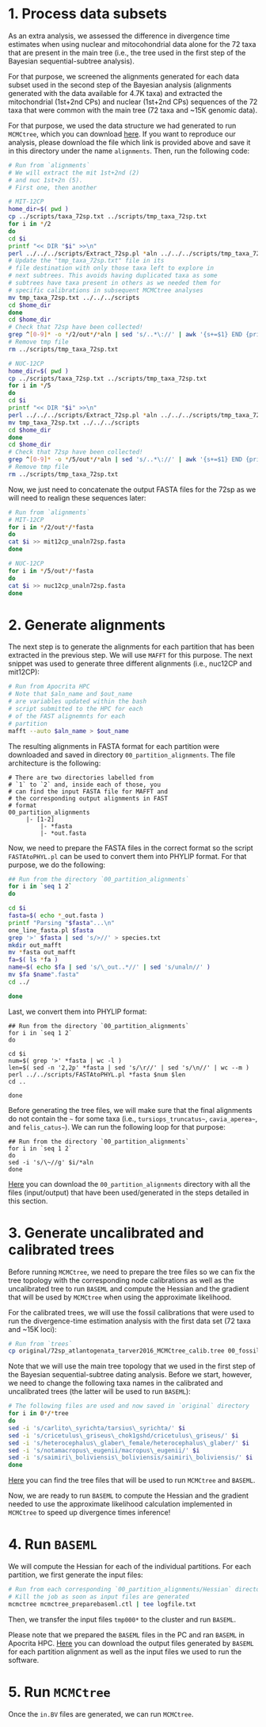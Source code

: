 # 1. Process data subsets 
As an extra analysis, we assessed the difference in divergence time estimates when using 
nuclear and mitocohondrial data alone for the 72 taxa that are present in the main tree 
(i.e., the tree used in the first step of the Bayesian sequential-subtree analysis).

For that purpose, we screened the alignments generated for each data subset used in the second 
step of the Bayesian analysis (alignments generated with the data available for 4.7K taxa)
and extracted the mitochondrial (1st+2nd CPs) and nuclear (1st+2nd CPs) 
sequences of the 72 taxa that were common with the main tree (72 taxa and ~15K genomic data).

For that purpose, we used the data structure we had generated to run `MCMCtree`, which 
you can download 
[here](). 
If you want to reproduce our analysis, please download the file which link is provided above 
and save it in this directory under the name `alignments`. Then, 
run the following code:

```sh
# Run from `alignments` 
# We will extract the mit 1st+2nd (2)
# and nuc 1st+2n (5).
# First one, then another

# MIT-12CP
home_dir=$( pwd )
cp ../scripts/taxa_72sp.txt ../scripts/tmp_taxa_72sp.txt
for i in */2
do
cd $i
printf "<< DIR "$i" >>\n"
perl ../../../scripts/Extract_72sp.pl *aln ../../../scripts/tmp_taxa_72sp.txt | tee ../../../logs/log_extract_mit12cp.txt
# Update the "tmp_taxa_72sp.txt" file in its 
# file destination with only those taxa left to explore in 
# next subtrees. This avoids having duplicated taxa as some 
# subtrees have taxa present in others as we needed them for 
# specific calibrations in subsequent MCMCtree analyses
mv tmp_taxa_72sp.txt ../../../scripts
cd $home_dir 
done
cd $home_dir
# Check that 72sp have been collected!
grep ^[0-9]* -o */2/out*/*aln | sed 's/..*\://' | awk '{s+=$1} END {print s}'
# Remove tmp file 
rm ../scripts/tmp_taxa_72sp.txt

# NUC-12CP
home_dir=$( pwd )
cp ../scripts/taxa_72sp.txt ../scripts/tmp_taxa_72sp.txt
for i in */5
do
cd $i
printf "<< DIR "$i" >>\n"
perl ../../../scripts/Extract_72sp.pl *aln ../../../scripts/tmp_taxa_72sp.txt | tee ../../../logs/log_extract_nuc12cp.txt
mv tmp_taxa_72sp.txt ../../../scripts
cd $home_dir 
done
cd $home_dir
# Check that 72sp have been collected!
grep ^[0-9]* -o */5/out*/*aln | sed 's/..*\://' | awk '{s+=$1} END {print s}'
# Remove tmp file 
rm ../scripts/tmp_taxa_72sp.txt
```

Now, we just need to concatenate the output FASTA files for the 72sp as we will need 
to realign these sequences later:

```sh
# Run from `alignments`
# MIT-12CP 
for i in */2/out*/*fasta
do
cat $i >> mit12cp_unaln72sp.fasta 
done 

# NUC-12CP 
for i in */5/out*/*fasta
do
cat $i >> nuc12cp_unaln72sp.fasta
done
```

# 2. Generate alignments 
The next step is to generate the alignments for each partition that has been extracted 
in the previous step. We will use `MAFFT` for this purpose. The next snippet 
was used to generate three different alignments (i.e., nuc12CP and mit12CP):

```sh
# Run from Apocrita HPC 
# Note that $aln_name and $out_name 
# are variables updated within the bash 
# script submitted to the HPC for each 
# of the FAST alignemnts for each 
# partition
mafft --auto $aln_name > $out_name
```

The resulting alignments in FASTA format for each partition were downloaded and saved in directory 
`00_partition_alignments`. The file architecture is the following: 

```
# There are two directories labelled from
# `1` to `2` and, inside each of those, you 
# can find the input FASTA file for MAFFT and  
# the corresponding output alignments in FAST 
# format
00_partition_alignments 
     |- [1-2]             
	     |- *fasta 
	     |- *out.fasta
```

Now, we need to prepare the FASTA files in the correct format 
so the script `FASTAtoPHYL.pl` can be used to convert them into 
PHYLIP format. For that purpose, we do the following:

```sh
## Run from the directory `00_partition_alignments`
for i in `seq 1 2`
do

cd $i 
fasta=$( echo *_out.fasta )
printf "Parsing "$fasta"...\n"
one_line_fasta.pl $fasta
grep '>' $fasta | sed 's/>//' > species.txt
mkdir out_mafft 
mv *fasta out_mafft
fa=$( ls *fa )
name=$( echo $fa | sed 's/\_out..*//' | sed 's/unaln//' )
mv $fa $name".fasta"
cd ../

done
```

Last, we convert them into PHYLIP format:

```
## Run from the directory `00_partition_alignments`
for i in `seq 1 2`
do 

cd $i
num=$( grep '>' *fasta | wc -l )
len=$( sed -n '2,2p' *fasta | sed 's/\r//' | sed 's/\n//' | wc --m )
perl ../../scripts/FASTAtoPHYL.pl *fasta $num $len 
cd ..

done
```

Before generating the tree files, we will make sure that the final alignments do not contain the `~`
for some taxa
(i.e., `tursiops_truncatus~`, `cavia_aperea~`, and `felis_catus~`). We can run the following loop
for that purpose: 
 
```
## Run from the directory `00_partition_alignments`
for i in `seq 1 2`
do
sed -i 's/\~//g' $i/*aln
done
```

[Here]()
you can download the `00_partition_alignments` directory with all the files (input/output) that have been 
used/generated in the steps detailed in this section.

# 3. Generate uncalibrated and calibrated trees 
Before running `MCMCtree`, we need to prepare the tree files so we can fix the tree topology with the
corresponding node calibrations as well as the uncalibrated tree to run `BASEML` and compute the Hessian
and the gradient that will be used by `MCMCtree` when using the approximate likelihood.

For the calibrated trees, we will use the fossil calibrations that were used to run the divergence-time
estimation analysis with the first data set (72 taxa and ~15K loci):

```sh
# Run from `trees` 
cp original/72sp_atlantogenata_tarver2016_MCMCtree_calib.tree 00_fossil_calibs/72sp_fossilcalibs.tree
```

Note that we will use the main tree topology that we used in the first step of the Bayesian
sequential-subtree dating analysis. 
Before we start, however, we need to change the following taxa names in the calibrated and uncalibrated 
trees (the latter will be used to run `BASEML`):

```sh
# The following files are used and now saved in `original` directory
for i in 0*/*tree
do
sed -i 's/carlito\_syrichta/tarsius\_syrichta/' $i
sed -i 's/cricetulus\_griseus\_chok1gshd/cricetulus\_griseus/' $i
sed -i 's/heterocephalus\_glaber\_female/heterocephalus\_glaber/' $i
sed -i 's/notamacropus\_eugenii/macropus\_eugenii/' $i
sed -i 's/saimiri\_boliviensis\_boliviensis/saimiri\_boliviensis/' $i 
done
```

[Here]()
you can find the tree files that will be used to run `MCMCtree` and `BASEML`.

Now, we are ready to run `BASEML` to compute the Hessian and the gradient needed to use the 
approximate likelihood calculation implemented in `MCMCtree` to speed up divergence times inference!

# 4. Run `BASEML` 
We will compute the Hessian for each of the individual partitions. For each partition, we first generate 
the input files:

```sh
# Run from each corresponding `00_partition_alignments/Hessian` directory.
# Kill the job as soon as input files are generated 
mcmctree mcmctree_preparebaseml.ctl | tee logfile.txt
```

Then, we transfer the input files `tmp000*` to the cluster 
and run `BASEML`. 

Please note that we prepared the `BASEML` files in the PC and ran `BASEML` in Apocrita HPC.
[Here]()
you can download the output files generated by `BASEML` for each partition alignment 
as well as the input files we used to run the software.


# 5. Run `MCMCtree`
Once the `in.BV` files are generated, we can run `MCMCtree`.

